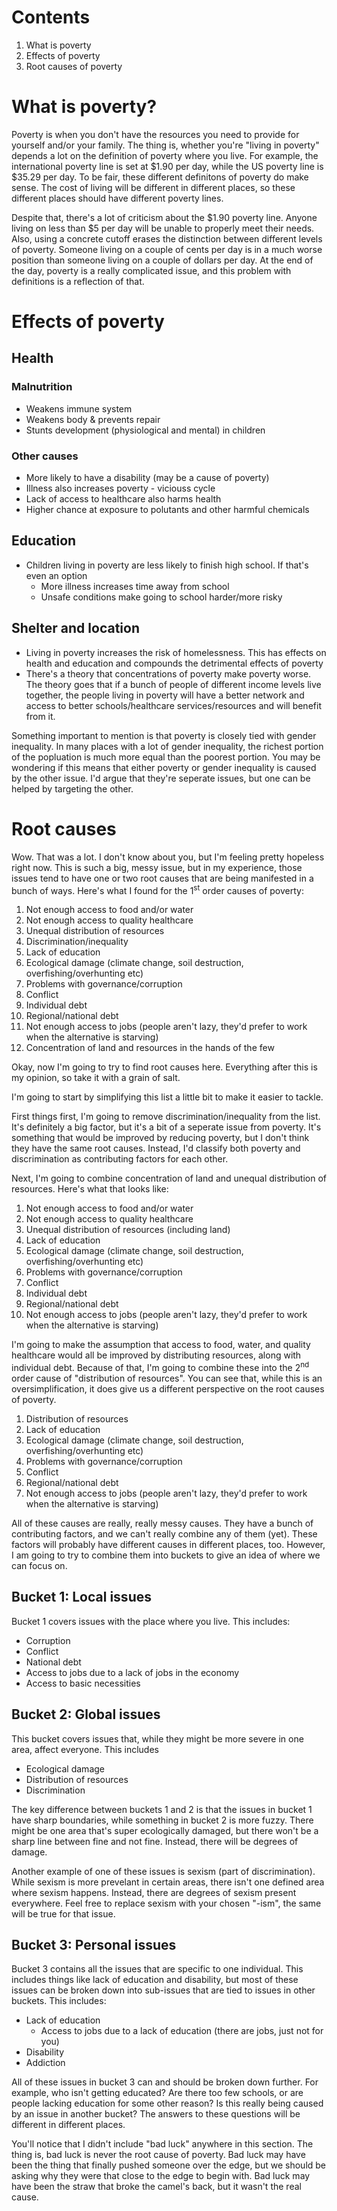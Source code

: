 # Contents
1. What is poverty
2. Effects of poverty
3. Root causes of poverty

# What is poverty?
Poverty is when you don't have the resources you need to provide for yourself and/or your family. The thing is, whether you're "living in poverty" depends a lot on the definition of poverty where you live. For example, the international poverty line is set at $1.90 per day, while the US poverty line is $35.29 per day. To be fair, these different definitons of poverty do make sense. The cost of living will be different in different places, so these different places should have different poverty lines. 

Despite that, there's a lot of criticism about the $1.90 poverty line. Anyone living on less than $5 per day will be unable to properly meet their needs. Also, using a concrete cutoff erases the distinction between different levels of poverty. Someone living on a couple of cents per day is in a much worse position than someone living on a couple of dollars per day. At the end of the day, poverty is a really complicated issue, and this problem with definitions is a reflection of that. 

# Effects of poverty
## Health
### Malnutrition
* Weakens immune system
* Weakens body & prevents repair
* Stunts development (physiological and mental) in children

### Other causes
* More likely to have a disability (may be a cause of poverty)
* Illness also increases poverty - viciouss cycle
* Lack of access to healthcare also harms health
* Higher chance at exposure to polutants and other harmful chemicals

## Education
* Children living in poverty are less likely to finish high school. If that's even an option
	* More illness increases time away from school
	* Unsafe conditions make going to school harder/more risky

## Shelter and location
* Living in poverty increases the risk of homelessness. This has effects on health and education and compounds the detrimental effects of poverty
* There's a theory that concentrations of poverty make poverty worse. The theory goes that if a bunch of people of different income levels live together, the people living in poverty will have a better network and access to better schools/healthcare services/resources and will benefit from it.


Something important to mention is that poverty is closely tied with gender inequality. In many places with a lot of gender inequality, the richest portion of the popluation is much more equal than the poorest portion. You may be wondering if this means that either poverty or gender inequality is caused by the other issue. I'd argue that they're seperate issues, but one can be helped by targeting the other. 


# Root causes
Wow. That was a lot. I don't know about you, but I'm feeling pretty hopeless right now. This is such a big, messy issue, but in my experience, those issues tend to have one or two root causes that are being manifested in a bunch of ways. Here's what I found for the 1<sup>st</sup> order causes of poverty:

1. Not enough access to food and/or water
2. Not enough access to quality healthcare
3. Unequal distribution of resources
4. Discrimination/inequality
5. Lack of education
6. Ecological damage (climate change, soil destruction, overfishing/overhunting etc)
7. Problems with governance/corruption
8. Conflict
9. Individual debt
10. Regional/national debt
11. Not enough access to jobs (people aren't lazy, they'd prefer to work when the alternative is starving)
12. Concentration of land and resources in the hands of the few

Okay, now I'm going to try to find root causes here. Everything after this is my opinion, so take it with a grain of salt. 

I'm going to start by simplifying this list a little bit to make it easier to tackle. 

First things first, I'm going to remove discrimination/inequality from the list. It's definitely a big factor, but it's a bit of a seperate issue from poverty. It's something that would be improved by reducing poverty, but I don't think they have the same root causes. Instead, I'd classify both poverty and discrimination as contributing factors for each other. 

Next, I'm going to combine concentration of land and unequal distribution of resources. Here's what that looks like:

1. Not enough access to food and/or water
2. Not enough access to quality healthcare
3. Unequal distribution of resources (including land)
4. Lack of education
5. Ecological damage (climate change, soil destruction, overfishing/overhunting etc)
6. Problems with governance/corruption
7. Conflict
8. Individual debt
9. Regional/national debt
10. Not enough access to jobs (people aren't lazy, they'd prefer to work when the alternative is starving)

I'm going to make the assumption that access to food, water, and quality healthcare would all be improved by distributing resources, along with individual debt. Because of that, I'm going to combine these into the 2<sup>nd</sup> order cause of "distribution of resources". You can see that, while this is an oversimplification, it does give us a different perspective on the root causes of poverty. 

1. Distribution of resources
2. Lack of education
3. Ecological damage (climate change, soil destruction, overfishing/overhunting etc)
4. Problems with governance/corruption
5. Conflict
6. Regional/national debt
7. Not enough access to jobs (people aren't lazy, they'd prefer to work when the alternative is starving)

All of these causes are really, really messy causes. They have a bunch of contributing factors, and we can't really combine any of them (yet). These factors will probably have different causes in different places, too. However, I am going to try to combine them into buckets to give an idea of where we can focus on. 

## Bucket 1: Local issues
Bucket 1 covers issues with the place where you live. This includes:
* Corruption
* Conflict
* National debt
* Access to jobs due to a lack of jobs in the economy
* Access to basic necessities

## Bucket 2: Global issues
This bucket covers issues that, while they might be more severe in one area, affect everyone. This includes
* Ecological damage
* Distribution of resources
* Discrimination

The key difference between buckets 1 and 2 is that the issues in bucket 1 have sharp boundaries, while something in bucket 2 is more fuzzy. There might be one area that's super ecologically damaged, but there won't be a sharp line between fine and not fine. Instead, there will be degrees of damage. 

Another example of one of these issues is sexism (part of discrimination). While sexism is more prevelant in certain areas, there isn't one defined area where sexism happens. Instead, there are degrees of sexism present everywhere. Feel free to replace sexism with your chosen "-ism", the same will be true for that issue. 

## Bucket 3: Personal issues
Bucket 3 contains all the issues that are specific to one individual. This includes things like lack of education and disability, but most of these issues can be broken down into sub-issues that are tied to issues in other buckets. This includes:
* Lack of education
	* Access to jobs due to a lack of education (there are jobs, just not for you)
* Disability
* Addiction

All of these issues in bucket 3 can and should be broken down further. For example, who isn't getting educated? Are there too few schools, or are people lacking education for some other reason? Is this really being caused by an issue in another bucket? The answers to these questions will be different in different places. 

You'll notice that I didn't include "bad luck" anywhere in this section. The thing is, bad luck is never the root cause of poverty. Bad luck may have been the thing that finally pushed someone over the edge, but we should be asking why they were that close to the edge to begin with. Bad luck may have been the straw that broke the camel's back, but it wasn't the real cause. 

